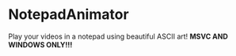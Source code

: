 # NotepadAnimator
Play your videos in a notepad using beautiful ASCII art!
**MSVC AND WINDOWS ONLY!!!**
